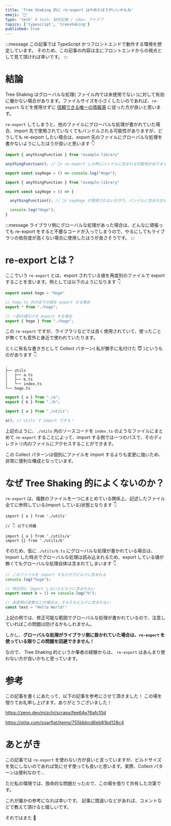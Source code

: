 ```yaml
---
title: 'Tree Shaking 的に re-export はやめたほうがいいかもね'
emoji: '🦆'
type: 'tech' # tech: 技術記事 / idea: アイデア
topics: ['typescript', 'treeshaking']
published: true
---
```


:::message
この記事では TypeScript かつフロントエンドで動作する環境を想定しています。
そのため、この記事の内容は主にフロントエンドからの視点として見て頂ければ幸いです。
:::

# 結論

Tree Shaking はグローバルな処理( ファイル内では未使用でない )に対して有効に働かない場合があります。ファイルサイズを小さくしたいのであれば、`re-export` などを使用せずに [信頼できる唯一の情報源](https://ja.wikipedia.org/wiki/信頼できる唯一の情報源) に従った方が良いと思います。

`re-export` してしまうと、他のファイルにグローバルな処理が書かれていた場合、import 先で使用されていなくてもバンドルされる可能性がありますが、どうしても re-export したい場合は、export 先のファイルにグローバルな処理を書かないようにしたほうが良いと思います 👇

```ts:bad.ts
import { anythingFunction } from "example-library"

anythingFunction(); // 🙅‍♂️ re-export した時にバンドルに含まれる可能性があります！

export const sayHoge = () => console.log("Hoge");
```

```ts:good.ts
import { anythingFunction } from "example-library"

export const sayHoge = () => {

  anythingFunction(); // 🙆‍♂️ sayHoge が使用されないかぎり、バンドルに含まれません！

  console.log("Hoge");
}
```

:::message
ライブラリ側にグローバルな処理があった場合は、どんなに頑張っても re-export をすると不要なコードが入ってしまうので、やるにしてもライブラリの依存度が高くない場合に使用したほうが良さそうです。
:::

# re-export とは？

ここでいう `re-export` とは、export されている値を再度別のファイルで export することを言います。例としては以下のようになります 👇

```ts:./hoge.ts
export const hoge = "Hoge"
```

```ts:./index.ts
// hoge.ts 内の全ての値を export する場合
export * from "./hoge";

// 一部の値だけを export する場合
export { hoge } from "./hoge";
```

この `re-export` ですが、ライブラリなどでは良く使用されていて、使ったことが無くても意外と身近で使われていたります。

とくに有名な書き方として Collect パターン( 私が勝手に名付けた 😇 )というものがあります 👇

```:サンプルコードのディレクトリ構造
.
├── utils
│   ├── a.ts
│   ├── b.ts
│   └── index.ts
└── hoge.ts
```

```ts:./utils/index.ts
export { a } from "./a";
export { b } from "./b";
```

```ts:./hoge.ts
import { a } from "./utils";

a(); // utils で import できる！
```

上記のように、`./utils` 内のソースコードを `index.ts` のようなファイルにまとめて `re-export` することによって、import する側では一つのパスで、そのディレクトリ内のファイルにアクセスすることができます。

この Collect パターンは個別にファイルを import するよりも変更に強いため、非常に便利な構成となっています。

# なぜ Tree Shaking 的によくないのか？

`re-export` は、複数のファイルを一つにまとめている関係上、記述したファイル全てに参照している(import している)状態となります 👇

```ts:前項のCollectパターンと同じディレクトリ構造の場合
import { a } from './utils'

// 👇 以下と同義

import { a } from './utils/a'
import {} from './utils/b'
```

そのため、仮に `./utils/b.ts` にグローバルな処理が書かれている場合は、import した時点でグローバルな処理は読み込まれるため、export している値が無くてもグローバルな処理自体は含まれてしまいます 👇

```ts:./utils/b.ts
// このファイルを import するだけでビルドに含まれる
console.log("hoge");

// 明示的に import しないとビルドに含まれない
export const b = () => console.log("b");

// 未使用の変数などの場合は、そもそもビルドに含まれない
const text = "Hello World!"
```

上記の例では、修正可能な範囲でグローバルな処理が書かれているので、注意していればこの問題は防げるかもしれません。

しかし、**グローバルな処理がライブラリ側に掛かれていた場合は、`re-export` を使っている限りこの問題を回避できません！**

なので、 Tree Shaking 的というか筆者の経験からは、 `re-export` はあんまり使わない方が良いかもと思っています。

# 参考

この記事を書くにあたって、以下の記事を参考にさせて頂きました！
この場を借りてお礼申し上げます。ありがとうございました！

https://zenn.dev/mizchi/scraps/fee64e76afc10d

https://qiita.com/soarflat/items/755bbbcd6eb81bd128c4

# あとがき

この記事では `re-export` を使わない方が良いと言っていますが、ビルドサイズを気にしないのであれば気にせず使っても良いと思います。実際、Collect パターンは便利なので...

ただ私の環境では、致命的な問題だったので、この場を借りて共有した次第です。

これが誰かの参考になれば幸いです。
記事に間違いなどがあれば、コメントなどで教えて頂けると嬉しいです。

それではまた 👋
